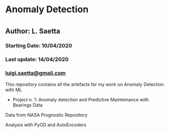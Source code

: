 # Anomaly Detection
#
## Author: L. Saetta

### Starting Date:   10/04/2020
### Last update:     14/04/2020
###                  luigi.saetta@gmail.com

This repository contains all the artefacts for my work on Anomaly Detection with ML

* Project n. 1: Anomaly detection and Predictive Mainteinance with Bearings Data

Data from NASA Prognostic Repository

Analysis with PyOD and AutoEncoders



